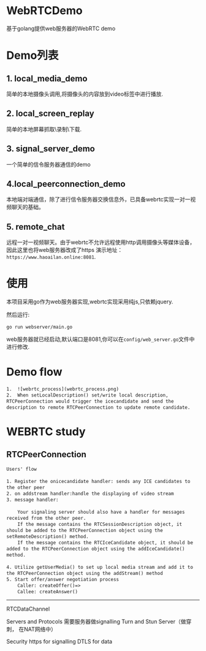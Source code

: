 # WebRTCDemo
基于golang提供web服务器的WebRTC demo


# Demo列表
## 1. local_media_demo
简单的本地摄像头调用,将摄像头的内容放到video标签中进行播放.

## 2. local_screen_replay
简单的本地屏幕抓取\录制\下载.

## 3. signal_server_demo
一个简单的信令服务器通信的demo

## 4.local_peerconnection_demo
本地端对端通信，除了进行信令服务器交换信息外，已具备webrtc实现一对一视频聊天的基础。

## 5. remote_chat
远程一对一视频聊天。由于webrtc不允许远程使用http调用摄像头等媒体设备，因此这里也将web服务器改成了https
演示地址：`https://www.haoailan.online:8081`.


# 使用
本项目采用go作为web服务器实现,webrtc实现采用纯js,只依赖jquery.

然后运行:
```
go run webserver/main.go
```

web服务器就已经启动,默认端口是8081,你可以在`config/web_server.go`文件中进行修改.

# Demo flow
    1.  ![webrtc_process](webrtc_process.png)
    2.  When setLocalDescription() set/write local description, RTCPeerConnection would trigger the icecandidate and send the description to remote RTCPeerConnection to update remote candidate.


# WEBRTC study
RTCPeerConnection
---

    Users' flow

    1. Register the onicecandidate handler: sends any ICE candidates to the other peer
    2. on addstream handler:handle the displaying of video stream
    3. message handler: 
        
        Your signaling server should also have a handler for messages received from the other peer. 
        If the message contains the RTCSessionDescription object, it should be added to the RTCPeerConnection object using the setRemoteDescription() method.
        If the message contains the RTCIceCandidate object, it should be added to the RTCPeerConnection object using the addIceCandidate() method.
        
    4. Utilize getUserMedia() to set up local media stream and add it to the RTCPeerConnection object using the addStream() method
    5. Start offer/answer negotiation process
        Caller: createOffer()=>
        Callee: createAnswer()

---
RTCDataChannel

Servers and Protocols
需要服务器做signalling
Turn and Stun Server（做穿刺， 在NAT网络中）

Security
https for signalling
DTLS for data

